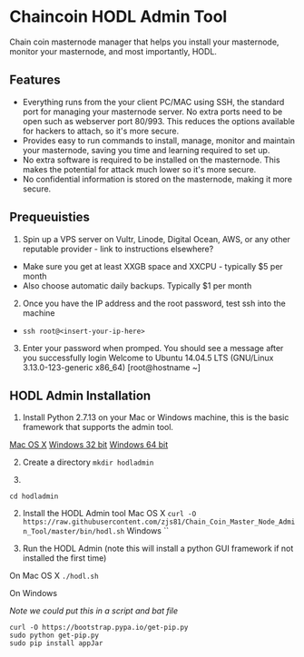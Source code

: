# Chaincoin HODL Admin Tool
Chain coin masternode manager that helps you install your masternode, monitor your masternode, and most importantly, HODL.


## Features
* Everything runs from the your client PC/MAC using SSH, the standard port for managing your masternode server. No extra ports need to be open such as webserver port 80/993. This reduces the options available for hackers to attach, so it's more secure.
* Provides easy to run commands to install, manage, monitor and maintain your masternode, saving you time and learning required to set up.
* No extra software is required to be installed on the masternode. This makes the potential for attack much lower so it's more secure.
* No confidential information is stored on the masternode, making it more secure.

## Prequeuisties
1. Spin up a VPS server on Vultr, Linode, Digital Ocean, AWS, or any other reputable provider - link to instructions elsewhere?
* Make sure you get at least XXGB space and XXCPU - typically $5 per month
* Also choose automatic daily backups. Typically $1 per month
2. Once you have the IP address and the root password, test ssh into the machine

 * `ssh root@<insert-your-ip-here>`

3. Enter your password when promped. You should see a message after you successfully login
Welcome to Ubuntu 14.04.5 LTS (GNU/Linux 3.13.0-123-generic x86_64)
[root@hostname ~]


## HODL Admin Installation
1. Install Python 2.7.13 on your Mac or Windows machine, this is the basic framework that supports the admin tool.

[Mac OS X](https://www.python.org/ftp/python/2.7.13/python-2.7.13-macosx10.6.pkg)
[Windows 32 bit](https://www.python.org/ftp/python/2.7.13/python-2.7.13.msi)
[Windows 64 bit](https://www.python.org/ftp/python/2.7.13/python-2.7.13.amd64.msi)

2. Create a directory 
`mkdir hodladmin`

3.
`cd hodladmin`

2. Install the HODL Admin tool
Mac OS X `curl -O https://raw.githubusercontent.com/zjs81/Chain_Coin_Master_Node_Admin_Tool/master/bin/hodl.sh`
Windows ``

3. Run the HODL Admin (note this will install a python GUI framework if not installed the first time)

On Mac OS X
`./hodl.sh`

On Windows

_Note we could put this in a script and bat file_

```
curl -O https://bootstrap.pypa.io/get-pip.py
sudo python get-pip.py
sudo pip install appJar
```


